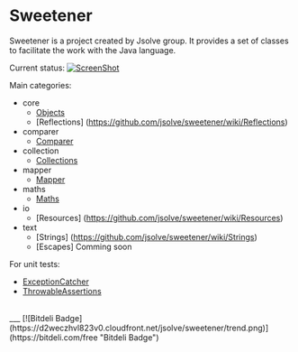 Sweetener
=========

Sweetener is a project created by Jsolve group. It provides a set of classes to facilitate the work with the Java language.

Current status: [![ScreenShot](https://jsolve.ci.cloudbees.com/buildStatus/icon?job=Sweetener)](https://jsolve.ci.cloudbees.com/buildStatus/icon?job=Sweetener)

Main categories:
* core
    * [Objects](https://github.com/jsolve/sweetener/wiki/Objects)
    * [Reflections] (https://github.com/jsolve/sweetener/wiki/Reflections)
* comparer
    * [Comparer](https://github.com/jsolve/sweetener/wiki/Comparer)
* collection
    * [Collections](https://github.com/jsolve/sweetener/wiki/Collections)
* mapper 
    * [Mapper](https://github.com/jsolve/sweetener/wiki/Mapper)
* maths
    * [Maths](https://github.com/jsolve/sweetener/wiki/Maths)
* io
    * [Resources] (https://github.com/jsolve/sweetener/wiki/Resources)
* text
    * [Strings] (https://github.com/jsolve/sweetener/wiki/Strings)
    * [Escapes] Comming soon

For unit tests:
* [ExceptionCatcher](https://github.com/jsolve/sweetener/wiki/ExceptionCatcher)
* [ThrowableAssertions](https://github.com/jsolve/sweetener/wiki/ThrowableAssertions)
    
<br>
___
[![Bitdeli Badge](https://d2weczhvl823v0.cloudfront.net/jsolve/sweetener/trend.png)](https://bitdeli.com/free "Bitdeli Badge")


